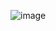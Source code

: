 ![image](https://github.com/cse110-sp24-group17/cse110-sp24-group17/assets/110417482/3ef03d3d-fa68-4fc6-9674-acac37c840b3)
